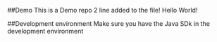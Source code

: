 ##Demo
This is a Demo repo
2 line added to the file!
Hello World!

##Development environment
Make sure you have the Java SDk in the development environment

